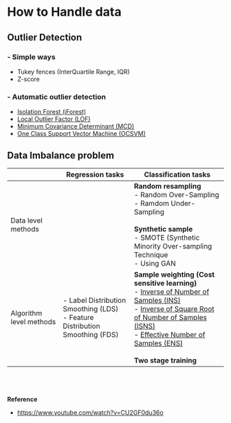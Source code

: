 # How to Handle data

## Outlier Detection
### - Simple ways
- Tukey fences (InterQuartile Range, IQR)
- Z-score
### - Automatic outlier detection
- [Isolation Forest (iForest)](https://github.com/bbh-pharm/How-to-Handle-data/blob/main/Outlier-detection/Isolation_Forest_(iForest).ipynb)
- [Local Outlier Factor (LOF)](https://github.com/bbh-pharm/How-to-Handle-data/blob/main/Outlier-detection/Local_Outlier_Factor_(LOF).ipynb)
- [Minimum Covariance Determinant (MCD)](https://github.com/bbh-pharm/How-to-Handle-data/blob/main/Outlier-detection/Minimum_Covariance_Determinant_(MCD).ipynb)
- [One Class Support Vector Machine (OCSVM)](https://github.com/bbh-pharm/How-to-Handle-data/blob/main/Outlier-detection/One_Class_Support_Vector_Machine_(OCSVM).ipynb)

## Data Imbalance problem

|        |Regression tasks | Classification tasks|
|--------|----------------|---------------------|
|Data level methods||**Random resampling** </br> - Random Over-Sampling </br> - Ramdom Under-Sampling </br> </br> **Synthetic sample** </br> - SMOTE (Synthetic Minority Over-sampling Technique </br> - Using GAN|
|Algorithm level methods|- Label Distribution Smoothing (LDS) </br> - Feature Distribution Smoothing (FDS) |**Sample weighting (Cost sensitive learning)** </br> - [Inverse of Number of Samples (INS)](https://github.com/bbh-pharm/How-to-Handle-data/blob/main/Class-Imbalance/Inverse_of_Number_of_Samples_(INS).ipynb) </br> - [Inverse of Square Root of Number of Samples (ISNS)](https://github.com/bbh-pharm/How-to-Handle-data/blob/main/Class-Imbalance/Inverse_of_Square_Root_of_Number_of_Samples_(ISNS).ipynb) </br> - [Effective Number of Samples (ENS)](https://github.com/bbh-pharm/How-to-Handle-data/blob/main/Class-Imbalance/Effective_Number_of_Samples_(ENS).ipynb) </br></br> **Two stage training**|


<br></br>   
**Reference**   
- https://www.youtube.com/watch?v=CU2GF0du36o
